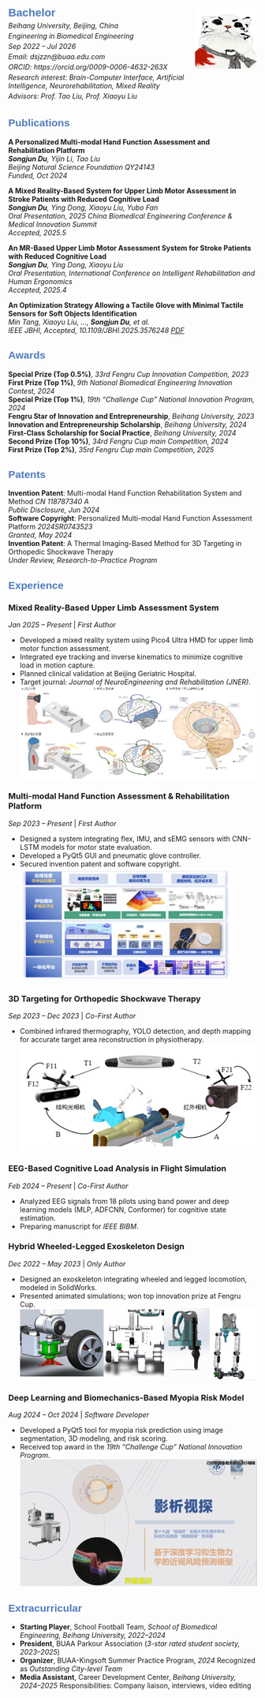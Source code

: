 <div style="display: flex; align-items: flex-start;">
  <div style="flex: 3;">  <!-- 75%宽度 -->
    <span style="color: #527BBD; font-family: sans-serif; font-weight: bold; font-size: 1.6em;">Bachelor</span>
    <p style="margin: 4px 0;"><i>Beihang University, Beijing, China</i></p>
    <p style="margin: 4px 0;"><i>Engineering in Biomedical Engineering</i></p>
    <p style="margin: 4px 0;"><i>Sep 2022 – Jul 2026</i></p>
    <p style="margin: 4px 0;"><i>Email: dsjzzn@buaa.edu.com</i></p>
    <p style="margin: 4px 0;"><i>ORCID: https://orcid.org/0009-0006-4632-263X</i></p>
    <p style="margin: 4px 0;"><i>Research interest: Brain-Computer Interface, Artificial Intelligence, Neurorehabilitation, Mixed Reality</i></p>
    <p style="margin: 4px 0;"><i>Advisors: Prof. Tao Liu, Prof. Xiaoyu Liu</i></p>
  </div>
  <div style="flex: 1; text-align: right;">  <!-- 25%宽度 -->
    <img src="/me.png" style="width: 200px; border-radius: 8px;">
  </div>
</div>



<span style="color: #527BBD; font-family: sans-serif; font-weight: bold;">Publications</span>  
---
**A Personalized Multi-modal Hand Function Assessment and Rehabilitation Platform**  
***Songjun Du**, Yijin Li, Tao Liu*  
*Beijing Natural Science Foundation QY24143*  
*Funded, Oct 2024*    

**A Mixed Reality-Based System for Upper Limb Motor Assessment in Stroke Patients with Reduced Cognitive Load**  
***Songjun Du**, Ying Dong, Xiaoyu Liu, Yubo Fan*    
*Oral Presentation, 2025 China Biomedical Engineering Conference & Medical Innovation Summit*  
*Accepted, 2025.5*

**An MR-Based Upper Limb Motor Assessment System for Stroke Patients with Reduced Cognitive Load**  
***Songjun Du**, Ying Dong, Xiaoyu Liu*  
*Oral Presentation, International Conference on Intelligent Rehabilitation and Human Ergonomics*  
*Accepted, 2025.4*  

**An Optimization Strategy Allowing a Tactile Glove with Minimal Tactile Sensors for Soft Objects Identification**  
*Min Tang, Xiaoyu Liu, …, **Songjun Du**, et al.*  
*IEEE JBHI, Accepted, 10.1109/JBHI.2025.3576248 [PDF](https://ieeexplore.ieee.org/stamp/stamp.jsp?tp=&arnumber=11023023)*

<span style="color: #527BBD; font-family: sans-serif; font-weight: bold;">Awards</span>  
---

**Special Prize (Top 0.5%)**, *33rd Fengru Cup Innovation Competition, 2023*  
**First Prize (Top 1%)**, *9th National Biomedical Engineering Innovation Contest, 2024*  
**Special Prize (Top 1%)**, *19th “Challenge Cup” National Innovation Program, 2024*  
**Fengru Star of Innovation and Entrepreneurship**, *Beihang University, 2023*  
**Innovation and Entrepreneurship Scholarship**, *Beihang University, 2024*  
**First-Class Scholarship for Social Practice**, *Beihang University, 2024*  
**Second Prize (Top 10%)**, *34rd Fengru Cup main Competition, 2024*  
**First Prize (Top 2%)**, *35rd Fengru Cup main Competition, 2025*  

<span style="color: #527BBD; font-family: sans-serif; font-weight: bold;">Patents</span>  
---

**Invention Patent**: Multi-modal Hand Function Rehabilitation System and Method *CN 118787340 A*  
*Public Disclosure, Jun 2024*  
**Software Copyright**: Personalized Multi-modal Hand Function Assessment Platform *2024SR0743523*  
*Granted, May 2024*  
**Invention Patent**: A Thermal Imaging-Based Method for 3D Targeting in Orthopedic Shockwave Therapy  
*Under Review, Research-to-Practice Program*

<span style="color: #527BBD; font-family: sans-serif; font-weight: bold;">Experience</span>  
---
### Mixed Reality-Based Upper Limb Assessment System  
*Jan 2025 – Present* | *First Author*  
- Developed a mixed reality system using Pico4 Ultra HMD for upper limb motor function assessment.  
- Integrated eye tracking and inverse kinematics to minimize cognitive load in motion capture.  
- Planned clinical validation at Beijing Geriatric Hospital.  
- Target journal: *Journal of NeuroEngineering and Rehabilitation (JNER)*.  
![project1](p1.png)    


### Multi-modal Hand Function Assessment & Rehabilitation Platform  
*Sep 2023 – Present* | *First Author*  
- Designed a system integrating flex, IMU, and sEMG sensors with CNN-LSTM models for motor state evaluation.  
- Developed a PyQt5 GUI and pneumatic glove controller.  
- Secured invention patent and software copyright.  
![project2](p2.png)     


### 3D Targeting for Orthopedic Shockwave Therapy  
*Sep 2023 – Dec 2023* | *Co-First Author*  
- Combined infrared thermography, YOLO detection, and depth mapping for accurate target area reconstruction in physiotherapy.  
![project3](p3.png)     

### EEG-Based Cognitive Load Analysis in Flight Simulation  
*Feb 2024 – Present* | *Co-First Author*  
- Analyzed EEG signals from 18 pilots using band power and deep learning models (MLP, ADFCNN, Conformer) for cognitive state estimation.  
- Preparing manuscript for *IEEE BIBM*.  
<!-- ![project4](p4.png)      -->

### Hybrid Wheeled-Legged Exoskeleton Design  
*Dec 2022 – May 2023* | *Only Author*  
- Designed an exoskeleton integrating wheeled and legged locomotion, modeled in SolidWorks.  
- Presented animated simulations; won top innovation prize at Fengru Cup.  
![project5](p5.png)     


### Deep Learning and Biomechanics-Based Myopia Risk Model  
*Aug 2024 – Oct 2024* | *Software Developer*  
- Developed a PyQt5 tool for myopia risk prediction using image segmentation, 3D modeling, and risk scoring.  
- Received top award in the *19th “Challenge Cup” National Innovation Program*.  
![project2](p6.png)     

<span style="color: #527BBD; font-family: sans-serif; font-weight: bold;">Extracurricular</span>  
---

- **Starting Player**, School Football Team, *School of Biomedical Engineering, Beihang University, 2022–2024*  
- **President**, BUAA Parkour Association (*3-star rated student society, 2023–2025*)  
- **Organizer**, BUAA-Kingsoft Summer Practice Program, *2024*  Recognized as *Outstanding City-level Team*  
- **Media Assistant**, Career Development Center, *Beihang University, 2024–2025*  Responsibilities: Company liaison, interviews, video editing